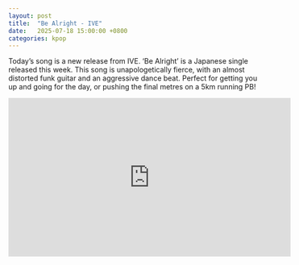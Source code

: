 ```yaml
---
layout: post
title:  "Be Alright - IVE"
date:   2025-07-18 15:00:00 +0800
categories: kpop
---
```

Today’s song is a new release from IVE. ‘Be Alright’ is a Japanese single released this week. This song is unapologetically fierce, with an almost distorted funk guitar and an aggressive dance beat. Perfect for getting you up and going for the day, or pushing the final metres on a 5km running PB! 

<iframe width="560" height="315" src="https://www.youtube.com/embed/gC7cURZsiH8" title="YouTube video player" frameborder="0" allowfullscreen></iframe>